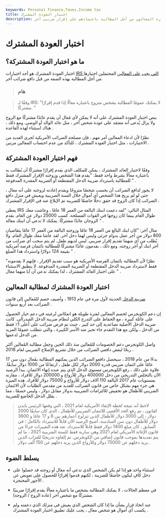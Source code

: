 ```yaml
---
keywords: Personal Finance,Taxes,Income tax
title: اختبار العودة المشترك
description: اختبار العودة المشترك هو اختبار يجب أن يجتازه المعالون من أجل المطالبة باعتمادهم على إقرار ضريبي آخر.
---
```


# اختبار العودة المشترك
## ما هو اختبار العودة المشتركة؟

اختبار العودة المشترك هو أحد اختبارات [IRS التي يجب](/irs) [على المعالين](/dependent) المحتملين اجتيازها من أجل المطالبة بهذه الصفة من قبل دافع ضرائب آخر.

> ### هام

> وفقًا لـ IRS: "لا يمكنك عمومًا المطالبة بشخص متزوج باعتباره معالًا إذا قدم إقرارًا مشتركًا. "

>

ينص اختبار العودة المشترك على أنه لا يمكن لأي مُعال أن يقدم عائدًا مشتركًا مع الزوج ولا يزال يُدعى أنه معتمَد على عودة شخص آخر ، مثل عائد الوالد أو الوصي. ومع ذلك ، هناك استثناء لهذه القاعدة .

نظرًا لأن ادعاء المعالين أمر مهم ، فإن مصلحة الضرائب الأمريكية تُجري العديد من الاختبارات ، مثل اختبار العودة المشترك ، للتأكد من عدم احتساب المعالين مرتين .

## فهم اختبار العودة المشتركة

وفقًا لاختبار العائد المشترك ، يمكن للمكلف الذي يقدم إقرارًا مشتركًا أن يُطالب به باعتباره معالًا بشرط واحد فقط: "يقدم هذا الشخص وزوجته الإقرار المشترك فقط للمطالبة باسترداد ضريبة الدخل المقتطعة أو الضريبة المقدرة المدفوعة " .

لا يجوز لدافع الضرائب أن يحسب شخصًا متزوجًا ويقدم إعادته لزوجته على أنه معال ، حتى لو لم يربح هذا الشخص أي أموال خلال السنة الضريبية ويعيش في منزل دافع الضرائب إذا كان الزوج قد حقق دخلًا خاضعًا للضريبة تم الإبلاغ عنه في الإقرار المشترك .

يعطي IRS المثال التالي: "لقد دعمت ابنتك البالغة من العمر 18 عامًا ، وعاشت معك طوال العام بينما كان زوجها في القوات المسلحة. كسب 25000 دولار عن العام. يقدم الزوجان عائدًا مشتركًا. يمكنك لا تدعي أن ابنتك معالة " .

مثال آخر: "كان ابنك البالغ من العمر 18 عامًا وزوجته البالغة من العمر 17 عامًا يتقاضيان 800 دولار من أجر عمل بدوام جزئي وليس لهما دخل آخر. لقد عاشا معك طوال العام. ولا يُطلب من أي منهما تقديم إقرار ضريبي. ليس لديهم طفل. لم يتم سحب أي ضرائب من أجر ابنك أو أجر زوجته. ومع ذلك ، يقدمون عائدًا مشتركًا للمطالبة بائتمان فرصة أمريكية بقيمة 124 دولارًا واسترداد هذا المبلغ " .

"نظرًا لأن المطالبة بائتمان الفرصة الأمريكية هو سبب تقديم الإقرار ، فإنهم لا يقدمونه فقط لاسترداد ضريبة الدخل المقتطعة أو الضريبة المقدرة المدفوعة. لا ينطبق الاستثناء على اختبار العائد المشترك ، لذا يمكنك تدعي أن أيا منهما معال " .

## اختبار العودة المشترك لمطالبة المعالين

[ضريبة الدخل](/federal_income_tax) الحديثة لأول مرة في عام 1913 ، وأضيف خصم للمُعالين إلى قانون الضرائب بعد أربع سنوات .

إن دعم الكونجرس لخصم المعالين لفترة طويلة هو انعكاس لرغبته في دعم خيار الحصول على عائلة كبيرة ، مع الحفاظ على التدرج الكلي لنظام ضريبة الدخل الفيدرالي. كانت ضريبة الدخل الأصلية تصاعدية إلى حد كبير ، حيث تم فرض ضرائب على أعلى 1٪ فقط من الدخل ، ولكن مع هذا التقدم جاء تحيز ضد الأسر الكبيرة ، والتي تتطلب عمومًا المزيد من الدخل لدعمها.

واصل الكونجرس دعم الخصومات للمُعالين منذ ذلك الحين وجعل مطالبة المُعالين أكثر ربحًا لبعض دافعي الضرائب من خلال تشريع الإصلاح الضريبي لعام 2018 .

بدءًا من عام 2018 ، سيحصل دافعو الضرائب الذين يمكنهم المطالبة بمُعال دون سن 17 عامًا على ائتمان ضريبي قدره 2000 دولار لكل طفل ، ارتفاعًا من 1000 دولار سابقًا. علاوة على ذلك ، رفع الكونجرس مستوى الدخل الذي يتم عنده إنهاء الائتمان. يبدأ الرصيد الآن بالتخلص التدريجي من دخل 400000 دولار للأزواج و 200000 دولار للأفراد ، مقارنة بمستويات عام 2017 البالغة 110 آلاف دولار للأزواج و 75000 دولار للأفراد. هذه الميزة هي جزء مهم بشكل خاص من قانون الضرائب للعديد من مقدمي الطلبات لأن الائتمان الضريبي للأطفال هو تخفيض للالتزامات الضريبية بدولار مقابل دولار ، وليس خصمًا ، مما يقلل الدخل الخاضع للضريبة .

> لاحظ أنه نتيجة لخطة الإنقاذ الأمريكية لعام 2021 ، التي وقعها الرئيس بايدن كقانون ، تم رفع الحد الأقصى للائتمان الضريبي للأطفال ، الذي كان سابقًا 2000 دولار ، إلى 3000 دولار للأطفال الذين تتراوح أعمارهم بين 6 و 17 عامًا و 3600 دولار للأطفال دون سن السادسة. أصبح الرصيد الآن قابلاً للاسترداد بالكامل ؛ في السابق ، كان مبلغ 1400 دولار فقط قابلاً للاسترداد. تعد هذه التغييرات جزءًا من قانون الإغاثة الأمريكي لعام 2021 وهي سارية فقط للسنة الضريبية 2021 ، ما لم يتم تمديدها بموجب قانون إضافي من الكونجرس. تم إلغاؤه تدريجيًا للعزاب الذين يزيد دخلهم عن 75000 دولار وللأزواج الذين يزيد دخلهم عن 150 ألف دولار .

>

## يسلط الضوء

- استثناء واحد هو إذا لم يكن الشخص الذي تدعي أنه معال أو زوجته قد حصلوا على دخل كافٍ ليكون خاضعًا للضريبة ، لكنهم قدموا إقرارًا للحصول على تعويض عن الأجور المحتجزة .

- في معظم الحالات ، لا يمكنك المطالبة بشخص ما باعتباره معالًا يقدم إقرارًا ضريبيًا مشتركًا مع شخص آخر (عادة الزوج / الزوجة).

- عند اتخاذ قرار بشأن ما إذا كان الشخص الذي يعيش في منزلك الذي دعمته ولم يكسب أي أموال هو شخص معال ، يجب عليك تطبيق اختبار العودة المشترك .


